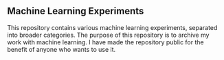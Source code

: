 ## Machine Learning Experiments

This repository contains various machine learning experiments, separated into broader categories. The purpose of this repository is to archive my work with machine learning. I have made the repository public for the benefit of anyone who wants to use it.